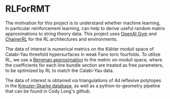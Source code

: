 # RLForRMT

The motivation for this project is to understand whether machine learning, in particular 
reinforcement learning, can help to derive useful random matrix approximations to string theory data. 
This project uses [OpenAI Gym](https://gym.openai.com/) and [ChainerRL](https://github.com/chainer/chainerrl)
for the RL architectures and environments. 

The data of interest is numerical metrics on the Kähler moduli space of Calabi-Yau threefold
hypersurfaces in weak Fano toric fourfolds. To utilize RL, we use a [Bergman approximation](https://en.wikipedia.org/wiki/Bergman_metric) to 
the metric on moduli space, where the coefficients for each line bundle section are treated
as free parameters, to be optimized by RL to match the Calabi-Yau data. 


The data of interest is obtained via triangulations of 4d reflexive polytopes in the 
[Kreuzer-Skarke database](http://hep.itp.tuwien.ac.at/~kreuzer/CY/), as well as
a python-to-geometry pipeline that can be found in Cody Long's github. 
